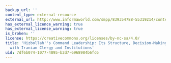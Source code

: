 ```yaml
---
backup_url: ''
content_type: external-resource
external_url: http://www.informaworld.com/smpp/839354788-55319214/content~db=all~content=a788803475]
has_external_licence_warning: true
has_external_license_warning: true
is_broken: ''
license: https://creativecommons.org/licenses/by-nc-sa/4.0/
title: 'Hizbollah''s Command Leadership: Its Structure, Decision-Making and Relationship
  with Iranian Clergy and Institutions'
uid: 7df6b074-1077-4895-b2d7-6968984b6fc6
---
```

